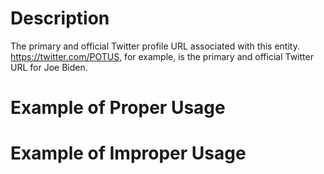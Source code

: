 # Description
The primary and official Twitter profile URL associated with this entity. https://twitter.com/POTUS, for example, is the primary and official Twitter URL for Joe Biden.

# Example of Proper Usage

# Example of Improper Usage